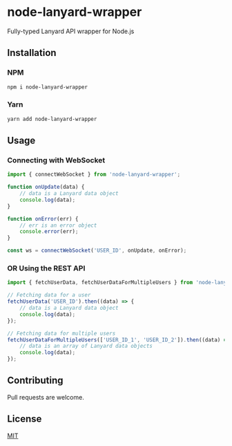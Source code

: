 # node-lanyard-wrapper
Fully-typed Lanyard API wrapper for Node.js

## Installation
### NPM
```bash
npm i node-lanyard-wrapper
```
### Yarn
```bash
yarn add node-lanyard-wrapper
```

## Usage
### Connecting with WebSocket
```js
import { connectWebSocket } from 'node-lanyard-wrapper';

function onUpdate(data) {
    // data is a Lanyard data object
    console.log(data);
}

function onError(err) {
    // err is an error object
    console.error(err);
}

const ws = connectWebSocket('USER_ID', onUpdate, onError);
```

### OR Using the REST API
```js
import { fetchUserData, fetchUserDataForMultipleUsers } from 'node-lanyard-wrapper';

// Fetching data for a user
fetchUserData('USER_ID').then((data) => {
    // data is a Lanyard data object
    console.log(data);
});

// Fetching data for multiple users
fetchUserDataForMultipleUsers(['USER_ID_1', 'USER_ID_2']).then((data) => {
    // data is an array of Lanyard data objects
    console.log(data);
});
```

## Contributing
Pull requests are welcome. 

## License
[MIT](https://choosealicense.com/licenses/mit/)
